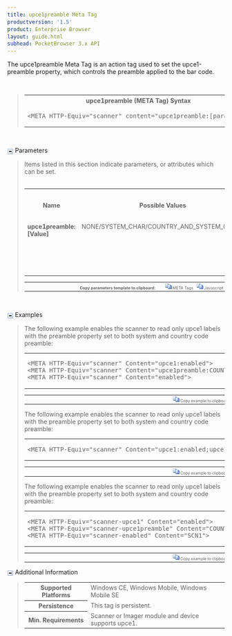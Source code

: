 ```yaml
---
title: upce1preamble Meta Tag
productversion: '1.5'
product: Enterprise Browser
layout: guide.html
subhead: PocketBrowser 3.x API
---
```


The upce1preamble Meta Tag is an action tag used to set the upce1-preamble property, which controls the preamble applied to the bar code.

﻿<div id="SyntaxSpan" style="display:block">
<blockquote>
<table class="clsSyntax" cellspacing="1" cellpadding="3" width="95%">
<tr>
<th class="clsSyntaxHeadings">upce1preamble (META Tag) Syntax
</th>
</tr>
<tr>
<td class="clsSyntaxCells">
<pre class="clsSyntaxCells">&lt;META HTTP-Equiv="scanner" content="upce1preamble:[parameter&gt;</pre>
</td>
</tr>
</table>
</blockquote><br></div>
<p class="clsRef"><span class="ToggleView" onclick="ToggleSpan('ParametersWSpan', 'imgParametersWToggle')"><img align="absmiddle" id="imgParametersWToggle" alt="ParametersW Toggle" onmouseover="this.style.cursor='hand'" src="../../Resources/ToggleCollapse.gif&#xA;					"></span>
Parameters
</p>
<div id="ParametersWSpan" style="display:block">
<blockquote>
Items listed in this section indicate parameters, or attributes which can be set.
<BR><BR><table class="clsSyntax" cellspacing="1" cellpadding="3" width="95%">
<col width="20%">
<col width="20%">
<col width="38%">
<col width="22%">
<tr>
<th class="clsSyntaxHeadings">Name</th>
<th class="clsSyntaxHeadings">Possible Values</th>
<th class="clsSyntaxHeadings">Description</th>
<th class="clsSyntaxHeadings">
<table cellspacing="0" cellpadding="0">
  <tr>
    <td width="85%" class="clsSyntaxHeadings" style="border-bottom-style: none;">Default Value</td>
  </tr>
</table>
</th>
</tr>
<tr>
<td valign="top" class="clsSyntaxCells"><b>upce1preamble:[Value]
						</b></td>
<td valign="top" class="clsSyntaxCells">NONE/SYSTEM_CHAR/COUNTRY_AND_SYSTEM_CHARS</td>
<td valign="top" class="clsSyntaxCells">if NONE Applies no preamble to the bar code. if SYSTEM_CHAR Applies system character preamble to the bar code.if COUNTRY_AND_SYSTEM_CHARS Applies both system and country code preamble to the bar code.</td>
<td valign="top" class="clsSyntaxCells">Device specific</td>
</tr>
</table>
<table cellspacing="1" cellpadding="3" width="95%">
<col width="78%">
<col width="8%">
<col width="1%">
<col width="5%">
<col width="1%">
<col width="5%">
<col width="2%">
<tr align="right">
<td></td>
<td valign="bottom" style="border-bottom-style: none;font-weight:normal;font-size:xx-small;"><nobr><b>Copy parameters template to clipboard:</b></nobr></td>
<td></td>
<td valign="bottom" style="border-bottom-style: none;font-weight:normal;font-size:xx-small;"><nobr><img id="imgCopyDefaultsW" alt="Copy META Tag template to clipboard" onclick="CopyTemplate('txtMETATemplateW')" onmouseover="this.style.cursor='hand'" src="../../Resources/CopyDefaults.gif">
		META Tags
	</nobr></td>
<td></td>
<td valign="middle" style="border-bottom-style: none;font-weight:normal;font-size:xx-small;"><nobr><img id="imgCopyDefaultsW" alt="Copy Javascript template to clipboard" onclick="CopyTemplate('txtJavascriptTemplateW')" onmouseover="this.style.cursor='hand'" src="../../Resources/CopyDefaults.gif">
		Javascript
	</nobr></td>
<td></td>
</tr>
</table>
<div style="display:none"><textarea id="txtMETATemplateW">&lt;!-- 
The upce1preamble META Tag is an action tag used to set the upce1-preamble property which controls the preamble applied to the bar code.
--&gt;

&lt;!-- &lt;META HTTP-Equiv="Scanner" Content="upce1preamble:[Value]"&gt; --&gt;      &lt;!-- if NONE Applies no preamble to the bar code. if SYSTEM_CHAR Applies system character preamble to the bar code.if COUNTRY_AND_SYSTEM_CHARS Applies both system and country code preamble to the bar code. --&gt;</textarea></div>
<div style="display:none"><textarea id="txtJavascriptTemplateW">&lt;script&gt;
/*
The upce1preamble META Tag is an action tag used to set the upce1-preamble property which controls the preamble applied to the bar code.
*/

function doupce1preambleInit()
{
var objGeneric = new ActiveXObject("PocketBrowser.Generic");

//objGeneric.InvokeMETAFunction('Scanner', 'upce1preamble:[Value]');      /* if NONE Applies no preamble to the bar code. if SYSTEM_CHAR Applies system character preamble to the bar code.if COUNTRY_AND_SYSTEM_CHARS Applies both system and country code preamble to the bar code. */

}
&lt;/script&gt;</textarea></div>
</blockquote><br></div>
<p class="clsRef"><span class="ToggleView" onclick="ToggleSpan('ExamplesSpan', 'imgExamplesToggle')"><img align="absmiddle" id="imgExamplesToggle" alt="Examples Toggle" onmouseover="this.style.cursor='hand'" src="../../Resources/ToggleCollapse.gif"></span>
Examples
</p>
<div id="ExamplesSpan" style="display:block">
<blockquote>
<p>The following example enables the scanner to read only upce1 labels with the preamble property set to both system and country code preamble:</p>
<table class="clsSyntax" cellspacing="1" cellpadding="3" width="95%">
<tr>
<td>
<pre class="clsSyntaxCells">
&lt;META HTTP-Equiv="scanner" Content="upce1:enabled"&gt;
&lt;META HTTP-Equiv="scanner" Content="upce1preamble:COUNTRY_AND_SYSTEM_CHARS"&gt;
&lt;META HTTP-Equiv="scanner" Content="enabled"&gt;
</pre>
</td>
</tr>
</table>
<table cellspacing="1" cellpadding="3" width="95%">
<col width="85%">
<col width="15%">
<tr align="right">
<td></td>
<td valign="bottom" style="border-bottom-style: none;font-weight:normal;font-size:xx-small;"><nobr><img id="imgCopyDefaults" alt="Copy example to clipboard" onmouseover="this.style.cursor='hand'" src="../../Resources/CopyDefaults.gif" onclick="CopyTemplate('ID0EJB');">
		Copy example to clipboard
	</nobr></td>
</tr>
</table>
<div id="Examples" style="display:none"><textarea id="ID0EJB">&lt;!-- 
The following example enables the scanner to read only upce1 labels with the preamble property set to both system and country code preamble:
--&gt;

&lt;META HTTP-Equiv="scanner" Content="upce1:enabled"&gt;
&lt;META HTTP-Equiv="scanner" Content="upce1preamble:COUNTRY_AND_SYSTEM_CHARS"&gt;
&lt;META HTTP-Equiv="scanner" Content="enabled"&gt;
</textarea></div>
<p>The following example enables the scanner to read only upce1 labels with the preamble property set to both system and country code preamble:</p>
<table class="clsSyntax" cellspacing="1" cellpadding="3" width="95%">
<tr>
<td>
<pre class="clsSyntaxCells">
&lt;META HTTP-Equiv="scanner" Content="upce1:enabled;upce1preamble:COUNTRY_AND_SYSTEM_CHARS;enabled"&gt;
</pre>
</td>
</tr>
</table>
<table cellspacing="1" cellpadding="3" width="95%">
<col width="85%">
<col width="15%">
<tr align="right">
<td></td>
<td valign="bottom" style="border-bottom-style: none;font-weight:normal;font-size:xx-small;"><nobr><img id="imgCopyDefaults" alt="Copy example to clipboard" onmouseover="this.style.cursor='hand'" src="../../Resources/CopyDefaults.gif" onclick="CopyTemplate('ID0EQB');">
		Copy example to clipboard
	</nobr></td>
</tr>
</table>
<div id="Examples" style="display:none"><textarea id="ID0EQB">&lt;!-- 
The following example enables the scanner to read only upce1 labels with the preamble property set to both system and country code preamble:
--&gt;

&lt;META HTTP-Equiv="scanner" Content="upce1:enabled;upce1preamble:COUNTRY_AND_SYSTEM_CHARS;enabled"&gt;
</textarea></div>
<p>The following example enables the scanner to read only upce1 labels with the preamble property set to both system and country code preamble:</p>
<table class="clsSyntax" cellspacing="1" cellpadding="3" width="95%">
<tr>
<td>
<pre class="clsSyntaxCells">
&lt;META HTTP-Equiv="scanner-upce1" Content="enabled"&gt;
&lt;META HTTP-Equiv="scanner-upce1preamble" Content="COUNTRY_AND_SYSTEM_CHARS"&gt;
&lt;META HTTP-Equiv="scanner-enabled" Content="SCN1"&gt;
</pre>
</td>
</tr>
</table>
<table cellspacing="1" cellpadding="3" width="95%">
<col width="85%">
<col width="15%">
<tr align="right">
<td></td>
<td valign="bottom" style="border-bottom-style: none;font-weight:normal;font-size:xx-small;"><nobr><img id="imgCopyDefaults" alt="Copy example to clipboard" onmouseover="this.style.cursor='hand'" src="../../Resources/CopyDefaults.gif" onclick="CopyTemplate('ID0EXB');">
		Copy example to clipboard
	</nobr></td>
</tr>
</table>
<div id="Examples" style="display:none"><textarea id="ID0EXB">&lt;!-- 
The following example enables the scanner to read only upce1 labels with the preamble property set to both system and country code preamble:
--&gt;

&lt;META HTTP-Equiv="scanner-upce1" Content="enabled"&gt;
&lt;META HTTP-Equiv="scanner-upce1preamble" Content="COUNTRY_AND_SYSTEM_CHARS"&gt;
&lt;META HTTP-Equiv="scanner-enabled" Content="SCN1"&gt;
</textarea></div>
</blockquote>
</div>
<p class="clsRef"><span class="ToggleView" onclick="ToggleSpan('InfoSpan', 'imgInfoToggle')"><img align="absmiddle" id="imgInfoToggle" alt="Info Toggle" onmouseover="this.style.cursor='hand'" src="../../Resources/ToggleCollapse.gif"></span>
Additional Information
</p>
<div id="InfoSpan" style="display:block">
<blockquote>
<table>
<tr>
<th>Supported Platforms</th>
<td>Windows CE, Windows Mobile, Windows Mobile SE</td>
</tr>
<tr>
<th>Persistence</th>
<td>This tag is persistent.</td>
</tr>
<tr>
<th>Min. Requirements</th>
<td>Scanner or Imager module and device supports upce1.</td>
</tr>
</table>
</blockquote><br></div>
<div id="DefaultParamsSpan" style="display:none">
<pre><textarea id="DefaultParameters"></textarea></pre>
</div>
